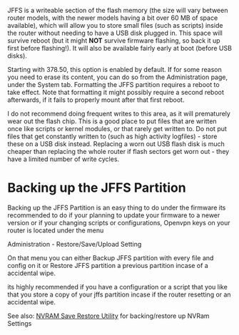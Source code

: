 JFFS is a writeable section of the flash memory (the size will vary between router models, with the newer models having a bit over 60 MB of space available), which will allow you to store small files (such as scripts) inside the router without needing to have a USB disk plugged in.  This space will survive reboot (but it might **NOT** survive firmware flashing, so back it up first before flashing!).  It will also be available fairly early at boot (before USB disks).

Starting with 378.50, this option is enabled by default.  If for some reason you need to erase its content, you can do so from the Administration page, under the System tab.  Formatting the JFFS partition requires a reboot to take effect.  Note that formatting it might possibly require a second reboot afterwards, if it fails to properly mount after that first reboot.

I do not recommend doing frequent writes to this area, as it will prematurely wear out the flash chip.  This is a good place to put files that are written once like scripts or kernel modules, or that rarely get written to.  Do not put files that get constantly written to (such as high activity logfiles) - store these on a USB disk instead.  Replacing a worn out USB flash disk is much cheaper than replacing the whole router if flash sectors get worn out - they have a limited number of write cycles.

# Backing up the JFFS Partition
Backing up the JFFS Partition is an easy thing to do under the firmware its recommended to do if your planning to update your firmware to a newer version or if your changing scripts or configurations, Openvpn keys on your router is located under the menu 

Administration - Restore/Save/Upload Setting

On that menu you can either Backup JFFS partition with every file and config on it or Restore JFFS partition a previous partition incase of a accidental wipe.

its highly recommended if you have a configuration or a script that you like that you store a copy of your jffs partition incase if the router resetting or an accidental wipe.

See also: [NVRAM Save Restore Utility](https://github.com/RMerl/asuswrt-merlin/wiki/User-NVRAM-Save-Restore-Utility) for backing/restore up NVRam Settings